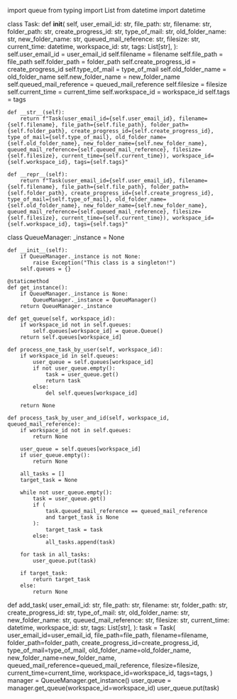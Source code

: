 import queue
from typing import List
from datetime import datetime


class Task:
    def __init__(
        self,
        user_email_id: str,
        file_path: str,
        filename: str,
        folder_path: str,
        create_progress_id: str,
        type_of_mail: str,
        old_folder_name: str,
        new_folder_name: str,
        queued_mail_reference: str,
        filesize: str,
        current_time: datetime,
        workspace_id: str,
        tags: List[str],
    ):
        self.user_email_id = user_email_id
        self.filename = filename
        self.file_path = file_path
        self.folder_path = folder_path
        self.create_progress_id = create_progress_id
        self.type_of_mail = type_of_mail
        self.old_folder_name = old_folder_name
        self.new_folder_name = new_folder_name
        self.queued_mail_reference = queued_mail_reference
        self.filesize = filesize
        self.current_time = current_time
        self.workspace_id = workspace_id
        self.tags = tags

    def __str__(self):
        return f"Task(user_email_id={self.user_email_id}, filename={self.filename}, file_path={self.file_path}, folder_path={self.folder_path}, create_progress_id={self.create_progress_id}, type_of_mail={self.type_of_mail}, old_folder_name={self.old_folder_name}, new_folder_name={self.new_folder_name}, queued_mail_reference={self.queued_mail_reference}, filesize={self.filesize}, current_time={self.current_time}), workspace_id={self.workspace_id}, tags={self.tags}"

    def __repr__(self):
        return f"Task(user_email_id={self.user_email_id}, filename={self.filename}, file_path={self.file_path}, folder_path={self.folder_path}, create_progress_id={self.create_progress_id}, type_of_mail={self.type_of_mail}, old_folder_name={self.old_folder_name}, new_folder_name={self.new_folder_name}, queued_mail_reference={self.queued_mail_reference}, filesize={self.filesize}, current_time={self.current_time}), workspace_id={self.workspace_id}, tags={self.tags}"


class QueueManager:
    _instance = None

    def __init__(self):
        if QueueManager._instance is not None:
            raise Exception("This class is a singleton!")
        self.queues = {}

    @staticmethod
    def get_instance():
        if QueueManager._instance is None:
            QueueManager._instance = QueueManager()
        return QueueManager._instance

    def get_queue(self, workspace_id):
        if workspace_id not in self.queues:
            self.queues[workspace_id] = queue.Queue()
        return self.queues[workspace_id]

    def process_one_task_by_user(self, workspace_id):
        if workspace_id in self.queues:
            user_queue = self.queues[workspace_id]
            if not user_queue.empty():
                task = user_queue.get()
                return task
            else:
                del self.queues[workspace_id]

        return None

    def process_task_by_user_and_id(self, workspace_id, queued_mail_reference):
        if workspace_id not in self.queues:
            return None

        user_queue = self.queues[workspace_id]
        if user_queue.empty():
            return None

        all_tasks = []
        target_task = None

        while not user_queue.empty():
            task = user_queue.get()
            if (
                task.queued_mail_reference == queued_mail_reference
                and target_task is None
            ):
                target_task = task
            else:
                all_tasks.append(task)

        for task in all_tasks:
            user_queue.put(task)

        if target_task:
            return target_task
        else:
            return None


def add_task(
    user_email_id: str,
    file_path: str,
    filename: str,
    folder_path: str,
    create_progress_id: str,
    type_of_mail: str,
    old_folder_name: str,
    new_folder_name: str,
    queued_mail_reference: str,
    filesize: str,
    current_time: datetime,
    workspace_id: str,
    tags: List[str],
):
    task = Task(
        user_email_id=user_email_id,
        file_path=file_path,
        filename=filename,
        folder_path=folder_path,
        create_progress_id=create_progress_id,
        type_of_mail=type_of_mail,
        old_folder_name=old_folder_name,
        new_folder_name=new_folder_name,
        queued_mail_reference=queued_mail_reference,
        filesize=filesize,
        current_time=current_time,
        workspace_id=workspace_id,
        tags=tags,
    )
    manager = QueueManager.get_instance()
    user_queue = manager.get_queue(workspace_id=workspace_id)
    user_queue.put(task)
